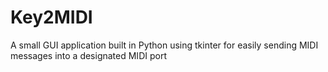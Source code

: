 # Key2MIDI
A small GUI application built in Python using tkinter for easily sending MIDI messages into a designated MIDI port
